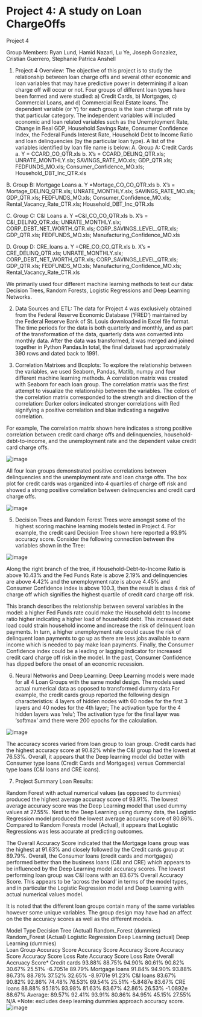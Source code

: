 # Project 4: A study on Loan ChargeOffs
Project 4 

Group Members: Ryan Lund, Hamid Nazari, Lu Ye, Joseph Gonzalez, Cristian Guerrero, Stephanie Patrica Anshell

1) Project 4 Overview: 
The objective of this project is to study the relationship between loan charge offs and several other economic and loan variables that may have predictive power in determining if a loan charge off will occur or not. Four groups of different loan types have been formed and were studied: a) Credit Cards, b) Mortgages, c) Commercial Loans, and d) Commercial Real Estate loans. The dependent variable (or Y) for each group is the loan charge off rate by that particular category. The independent variables will included economic and loan related variables such as the Unemployment Rate, Change in Real GDP, Household Savings Rate, Consumer Confidence Index, the Federal Funds Interest Rate, Household Debt to Income Ratio and loan delinquencies (by the particular loan type). A list of the variables identified by loan file name is below:
A.	Group A: Credit Cards 
a.	Y = CCARD_CO_QTR.xls
b.	X’s = CCARD_DELINQ_QTR.xls; UNRATE_MONTHLY.slx; SAVINGS_RATE_MO.xls; GDP_QTR.xls; FEDFUNDS_MO.xls; Consumer_Confidence_MO.xls; Household_DBT_Inc_QTR.xls

B.	Group B: Mortgage Loans 
a.	Y =Mortage_CO_CO_QTR.xls
b.	X’s = Mortage_DELINQ_QTR.xls; UNRATE_MONTHLY.slx; SAVINGS_RATE_MO.xls; GDP_QTR.xls; FEDFUNDS_MO.xls; Consumer_Confidence_MO.xls;    Rental_Vacancy_Rate_CTR.xls; Household_DBT_Inc_QTR.xls

C.	Group C: C&I Loans 
a.	Y =C&I_CO_CO_QTR.xls
b.	X’s = C&I_DELINQ_QTR.xls; UNRATE_MONTHLY.slx; CORP_DEBT_NET_WORTH_QTR.xls; CORP_SAVINGS_LEVEL_QTR.xls; GDP_QTR.xls; FEDFUNDS_MO.xls; Manufacturing_Confidence_MO.xls

D.	Group D: CRE_loans
a.	Y =CRE_CO_CO_QTR.xls
b.	X’s = CRE_DELINQ_QTR.xls; UNRATE_MONTHLY.slx; CORP_DEBT_NET_WORTH_QTR.xls; CORP_SAVINGS_LEVEL_QTR.xls; GDP_QTR.xls; FEDFUNDS_MO.xls; Manufacturing_Confidence_MO.xls; Rental_Vacancy_Rate_CTR.xls

We primarily used four different machine learning methods to test our data: Decision Trees, Random Forests, Logistic Regressions and Deep Learning Networks.

2) Data Sources and ETL: The data for Project 4 was exclusively obtained from the Federal Reserve Economic Database (‘FRED’) maintained by the Federal Reserve Bank of St. Louis downloaded in Excel file format. The time periods for the data is both quarterly and monthly, and as part of the transformation of the data, quarterly data was converted into monthly data. After the data was transformed, it was merged and joined together in Python Pandas.In total, the final dataset had approximately 390 rows and dated back to 1991.

4) Correlation Matrixes and Boxplots: To explore the relationship between the variables, we used Seaborn, Pandas, Matlib, numpy and four different machine learning methods. A correlation matrix was created with Seaborn for each loan group. The correlation matrix was the first attempt to visualize the relationship between the variables. The colors of the correlation matrix corresponded to the strength and direction of the correlation: Darker colors indicated stronger correlations with Red signifying a positive correlation and blue indicating a negative correlation.

For example, The correlation matrix shown here indicates a strong positive correlation between credit card charge offs and delinquencies, household-debt-to-income, and the unemployment rate and the dependent value credit card charge offs. 

![image](https://github.com/RyakDL/Project-Loan-Charge-Offs/assets/132794157/e40026b1-d187-4bb8-8c41-5f6e8d120357)

All four loan groups demonstrated positive correlations between delinquencies and the unemployment rate and loan charge offs. The box plot for credit cards was organized into 4 quartiles of charge off risk and showed a strong positive correlation between delinquencies and credit card charge offs. 

![image](https://github.com/RyakDL/Project-Loan-Charge-Offs/assets/132794157/f004e2aa-7f6e-45c0-bfa9-ff6b3c22c1b0)

5) Decision Trees and Random Forest Trees were amongst some of the highest scoring machine learning models tested in Project 4. For example, the credit card Decision Tree shown here reported a 93.9% accuracy score. Consider the following connection between the variables shown in the Tree:

![image](https://github.com/RyakDL/Project-Loan-Charge-Offs/assets/132794157/12b3d01e-591b-4b73-9015-7ece0f9515eb)

Along the right branch of the tree, if Household-Debt-to-Income Ratio is above 10.43% and the Fed Funds Rate is above 2.19% and delinquencies are above 4.42% and the unemployment rate is above 4.45% and Consumer Confidence index is above 100.3, then the result is class 4 risk of charge off which signifies the highest quartile of credit card charge off risk. 

This branch describes the relationship between several variables in the model: a higher Fed Funds rate could make the Household debt to Income ratio higher indicating a higher load of household debt. This increased debt load could strain household income and increase the risk of delinquent loan payments. In turn, a higher unemployment rate could cause the risk of delinquent loan payments to go up as there are less jobs available to earn income which is needed to pay make loan payments. Finally, the Consumer Confidence index could be a leading or lagging indicator for increased credit card charge off risk in the model. In the past, Consumer Confidence has dipped before the onset of an economic recession. 

6) Neural Networks and Deep Learning: Deep Learning models were made for all 4 Loan Groups with the same model design. The models used actual numerical data as opposed to transformed dummy data.For example, the credit cards group reported the following design characteristics: 4 layers of hidden nodes with 60 nodes for the first 3 layers and 40 nodes for the 4th layer; The activation type for the 4 hidden layers was ‘relu’; The activation type for the final layer was ‘softmax’ amd there were 200 epochs for the calculation.

![image](https://github.com/RyakDL/Project-Loan-Charge-Offs/assets/132794157/4fffc41e-8b54-4d4e-8c9d-97b13c259a52)

The accuracy scores varied from loan group to loan group. Credit cards had the highest accuracy score at 90.82% while the C&I group had the lowest at 76.53%. Overall, it appears that the Deep learning model did better with Consumer type loans (Credit Cards and Mortgages) versus Commercial type loans (C&I loans and CRE loans). 

7) Project Summary Loan Results:



Random Forest with actual numerical values (as opposed to dummies) produced the highest average accuracy score of 93.91%. The lowest average accuracy score was the Deep Learning model that used dummy values at 27.55%. Next to the Deep Learning using dummy data, the Logistic Regression model produced the lowest average accuracy score of 80.86%. Compared to Random Forests model (Actual), it appears that Logistic Regressions was less accurate at predicting outcomes. 

The Overall Accuracy Score indicated that the Mortgage loans group was the highest at 91.63% and closely followed by the Credit cards group at 89.79%. Overall, the Consumer loans (credit cards and mortgages) performed better than the business loans (C&I and CRE) which appears to be influenced by the Deep Learning model accuracy scores. 
The lowest performing loan group was C&I loans with an 83.67% Overall Accuracy Score. This appears to be ‘across the board’ in terms of the model types, and in particular the Logistic Regression model and Deep Learning with actual numerical values model. 

It is noted that the different loan groups contain many of the same variables however some unique variables. The group design may have had an affect on the the accuracy scores as well as the different models.

Model Type	Decision Tree (Actual)	Random_Forest (dummies)	Random_Forest (Actual)	Logistic Regression	Deep Learning (actual)		Deep Learning (dummies)		
Loan Group	Accuracy Score	Accuracy Score	Accuracy Score	Accuracy Score	Accuracy Score	Loss Rate	Accuracy Score	Loss Rate	Overall Accruacy Score*
Credit cards	93.88%	88.75%	94.90%	80.61%	90.82%	30.67%	25.51%	-6.7051e	89.79%
Mortgage loans	91.84%	94.90%	93.88%	86.73%	88.78%	37.52%	32.65%	-8.9701e	91.23%
C&I loans	83.67%	90.82%	92.86%	74.48%	76.53%	69.54%	25.51%	-5.8487e	83.67%
CRE loans	88.88%	95.18%	93.98%	81.63%	83.67%	42.86%	26.53%	-1.0892e	88.67%
Average:	89.57%	92.41%	93.91%	80.86%	84.95%	45.15%	27.55%	N/A	
	*Note: excludes deep learning dummies approach accuracy score. 								![image](https://github.com/RyakDL/Project-Loan-Charge-Offs/assets/132794157/7da327ea-9d96-464a-b279-2aa8af0bd3a7)


